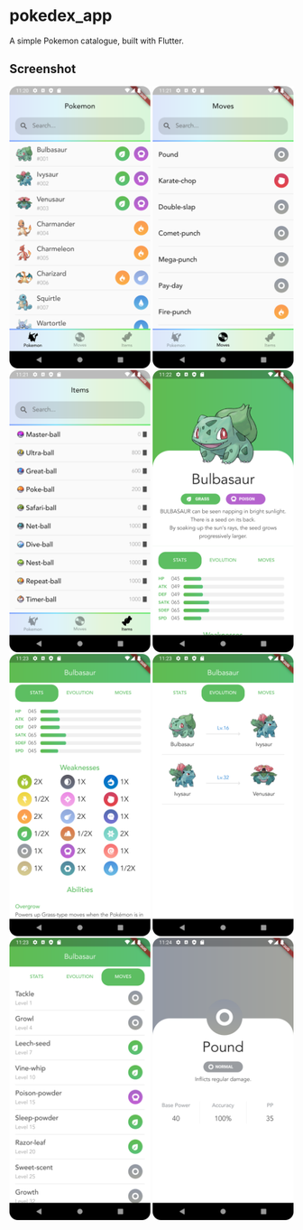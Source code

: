 # pokedex_app

A simple Pokemon catalogue, built with Flutter.

## Screenshot

<img src="/screenshots/Screenshot_20221209_112021.png" width="250" /> <img src="/screenshots/Screenshot_20221209_112130.png" width="250" /> <img src="/screenshots/Screenshot_20221209_112204.png" width="250" /> <img src="/screenshots/Screenshot_20221209_112253.png" width="250" /> <img src="/screenshots/Screenshot_20221209_112325.png" width="250" /> <img src="/screenshots/Screenshot_20221209_112334.png" width="250" /> <img src="/screenshots/Screenshot_20221209_112345.png" width="250" /> <img src="/screenshots/Screenshot_20221209_112433.png" width="250" />
